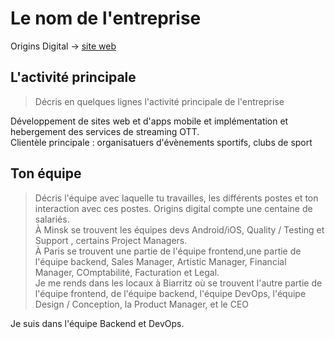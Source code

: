 # Le nom de l'entreprise

Origins Digital -> [site web](https://www.origins-digital.com/)

## L'activité principale

> Décris en quelques lignes l'activité principale de l'entreprise

Développement de sites web et d'apps mobile et implémentation et hebergement des services de streaming OTT.  
Clientèle principale : organisatuers d'évènements sportifs, clubs de sport

## Ton équipe

> Décris l'équipe avec laquelle tu travailles, les différents postes et ton interaction avec ces postes.
> Origins digital compte une centaine de salariés.  
> À Minsk se trouvent les équipes devs Android/iOS, Quality / Testing et Support , certains Project Managers.  
> À Paris se trouvent une partie de l'équipe frontend,une partie de l'équipe backend, Sales Manager, Artistic Manager, Financial Manager, COmptabilité, Facturation et Legal.  
> Je me rends dans les locaux à Biarritz où se trouvent l'autre partie de l'équipe frontend, de l'équipe backend, l'équipe DevOps, l'équipe Design / Conception, la Product Manager, et le CEO

Je suis dans l'équipe Backend et DevOps.
